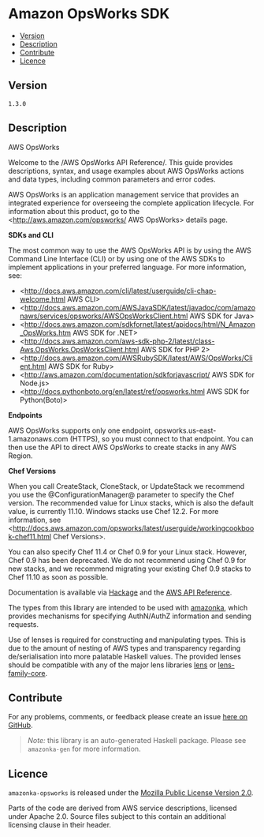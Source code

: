# Amazon OpsWorks SDK

* [Version](#version)
* [Description](#description)
* [Contribute](#contribute)
* [Licence](#licence)


## Version

`1.3.0`


## Description

AWS OpsWorks

Welcome to the /AWS OpsWorks API Reference/. This guide provides
descriptions, syntax, and usage examples about AWS OpsWorks actions and
data types, including common parameters and error codes.

AWS OpsWorks is an application management service that provides an
integrated experience for overseeing the complete application lifecycle.
For information about this product, go to the
<http://aws.amazon.com/opsworks/ AWS OpsWorks> details page.

__SDKs and CLI__

The most common way to use the AWS OpsWorks API is by using the AWS
Command Line Interface (CLI) or by using one of the AWS SDKs to
implement applications in your preferred language. For more information,
see:

-   <http://docs.aws.amazon.com/cli/latest/userguide/cli-chap-welcome.html AWS CLI>
-   <http://docs.aws.amazon.com/AWSJavaSDK/latest/javadoc/com/amazonaws/services/opsworks/AWSOpsWorksClient.html AWS SDK for Java>
-   <http://docs.aws.amazon.com/sdkfornet/latest/apidocs/html/N_Amazon_OpsWorks.htm AWS SDK for .NET>
-   <http://docs.aws.amazon.com/aws-sdk-php-2/latest/class-Aws.OpsWorks.OpsWorksClient.html AWS SDK for PHP 2>
-   <http://docs.aws.amazon.com/AWSRubySDK/latest/AWS/OpsWorks/Client.html AWS SDK for Ruby>
-   <http://aws.amazon.com/documentation/sdkforjavascript/ AWS SDK for Node.js>
-   <http://docs.pythonboto.org/en/latest/ref/opsworks.html AWS SDK for Python(Boto)>

__Endpoints__

AWS OpsWorks supports only one endpoint,
opsworks.us-east-1.amazonaws.com (HTTPS), so you must connect to that
endpoint. You can then use the API to direct AWS OpsWorks to create
stacks in any AWS Region.

__Chef Versions__

When you call CreateStack, CloneStack, or UpdateStack we recommend you
use the @ConfigurationManager@ parameter to specify the Chef version.
The recommended value for Linux stacks, which is also the default value,
is currently 11.10. Windows stacks use Chef 12.2. For more information,
see
<http://docs.aws.amazon.com/opsworks/latest/userguide/workingcookbook-chef11.html Chef Versions>.

You can also specify Chef 11.4 or Chef 0.9 for your Linux stack.
However, Chef 0.9 has been deprecated. We do not recommend using Chef
0.9 for new stacks, and we recommend migrating your existing Chef 0.9
stacks to Chef 11.10 as soon as possible.

Documentation is available via [Hackage](http://hackage.haskell.org/package/amazonka-opsworks)
and the [AWS API Reference](http://docs.aws.amazon.com/opsworks/latest/APIReference/Welcome.html).

The types from this library are intended to be used with [amazonka](http://hackage.haskell.org/package/amazonka),
which provides mechanisms for specifying AuthN/AuthZ information and sending requests.

Use of lenses is required for constructing and manipulating types.
This is due to the amount of nesting of AWS types and transparency regarding
de/serialisation into more palatable Haskell values.
The provided lenses should be compatible with any of the major lens libraries
[lens](http://hackage.haskell.org/package/lens) or [lens-family-core](http://hackage.haskell.org/package/lens-family-core).

## Contribute

For any problems, comments, or feedback please create an issue [here on GitHub](https://github.com/brendanhay/amazonka/issues).

> _Note:_ this library is an auto-generated Haskell package. Please see `amazonka-gen` for more information.


## Licence

`amazonka-opsworks` is released under the [Mozilla Public License Version 2.0](http://www.mozilla.org/MPL/).

Parts of the code are derived from AWS service descriptions, licensed under Apache 2.0.
Source files subject to this contain an additional licensing clause in their header.
